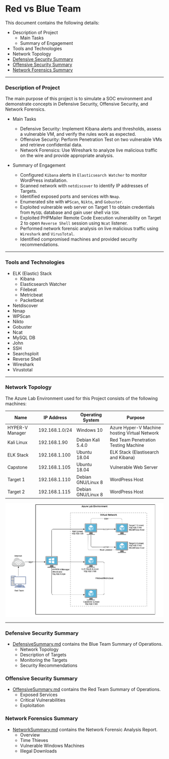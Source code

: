 # Red vs Blue Team

This document contains the following details:
- Description of Project
  - Main Tasks
  - Summary of Engagement
- Tools and Technologies
- Network Topology
- [Defensive Security Summary](DefensiveSummary.md)
- [Offensive Security Summary](OffensiveSummary.md)
- [Network Forensics Summary](NetworkSummary.md)

---

### Description of Project

The main purpose of this project is to simulate a SOC environment and demonstrate concepts in Defensive Security, Offensive Security, and Network Forensics.

  - Main Tasks
    - Defensive Security: Implement Kibana alerts and thresholds, assess a vulnerable VM, and verify the rules work as expected.
    - Offensive Security: Perform Penetration Test on two vulnerable VMs and retrieve confidential data.
    - Network Forensics: Use Wireshark to analyze live malicious traffic on the wire and provide appropriate analysis.

  - Summary of Engagement
    - Configured `Kibana` alerts in `Elasticsearch Watcher` to monitor WordPress installation.
    - Scanned network with `netdiscover` to identify IP addresses of Targets.
    - Identified exposed ports and services with `Nmap`.
    - Enumerated site with `WPScan`, `Nikto`, and `Gobuster`.
    - Exploited vulnerable web server on Target 1 to obtain credentials from `MySQL` database and gain user shell via `SSH`.
    - Exploited PHPMailer Remote Code Execution vulnerability on Target 2 to open `Reverse Shell` session using `Ncat` listener.
    - Performed network forensic analysis on live malicious traffic using `Wireshark` and `VirusTotal`.
    - Identified compromised machines and provided security recommendations.

---

### Tools and Technologies

- ELK (Elastic) Stack
  - Kibana
  - Elasticsearch Watcher
  - Filebeat
  - Metricbeat
  - Packetbeat
- Netdiscover
- Nmap
- WPScan
- Nikto
- Gobuster
- Ncat
- MySQL DB
- John
- SSH
- Searchsploit
- Reverse Shell
- Wireshark
- Virustotal

---

### Network Topology

The Azure Lab Environment used for this Project consists of the following machines:

| Name            	| IP Address     	| Operating System   	| Purpose                                       	|
|-----------------	|----------------	|--------------------	|-----------------------------------------------	|
| HYPER-V Manager 	| 192.168.1.0/24 	| Windows 10         	| Azure Hyper-V Machine hosting Virtual Network 	|
| Kali Linux      	| 192.168.1.90   	| Debian Kali 5.4.0  	| Red Team Penetration Testing Machine          	|
| ELK Stack       	| 192.168.1.100  	| Ubuntu 18.04       	| ELK Stack (Elastisearch and Kibana)           	|
| Capstone        	| 192.168.1.105  	| Ubuntu 18.04       	| Vulnerable Web Server                         	|
| Target 1        	| 192.168.1.110  	| Debian GNU/Linux 8 	| WordPress Host                                	|
| Target 2        	| 192.168.1.115  	| Debian GNU/Linux 8 	| WordPress Host                                	|

![Network Topology](Images/Red_vs_Blue_Team_Network_Diagram.png)

---

### Defensive Security Summary

  - [DefensiveSummary.md](DefensiveSummary.md) contains the Blue Team Summary of Operations.
    - Network Topology
    - Description of Targets
    - Monitoring the Targets
    - Security Recommendations

### Offensive Security Summary

  - [OffensiveSummary.md](OffensiveSummary.md) contains the Red Team Summary of Operations.
    - Exposed Services
    - Critical Vulnerabilities
    - Exploitation

### Network Forensics Summary

  - [NetworkSummary.md](NetworkSummary.md) contains the Network Forensic Analysis Report.
    - Overview
    - Time Thieves
    - Vulnerable Windows Machines
    - Illegal Downloads